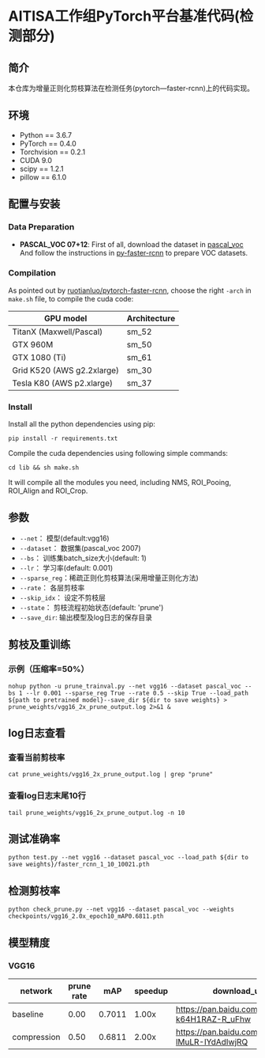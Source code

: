 # AITISA工作组PyTorch平台基准代码(检测部分)

## 简介
本仓库为增量正则化剪枝算法在检测任务(pytorch—faster-rcnn)上的代码实现。

## 环境
- Python == 3.6.7
- PyTorch == 0.4.0
- Torchvision == 0.2.1
- CUDA 9.0
- scipy == 1.2.1
- pillow == 6.1.0

## 配置与安装

### Data Preparation
* **PASCAL_VOC 07+12**: First of all, download the dataset in [pascal_voc](https://pjreddie.com/projects/pascal-voc-dataset-mirror/)
And follow the instructions in [py-faster-rcnn](https://github.com/rbgirshick/py-faster-rcnn#beyond-the-demo-installation-for-training-and-testing-models) to prepare VOC datasets.

### Compilation

As pointed out by [ruotianluo/pytorch-faster-rcnn](https://github.com/ruotianluo/pytorch-faster-rcnn), choose the right `-arch` in `make.sh` file, to compile the cuda code:

  | GPU model  | Architecture |
  | ------------- | ------------- |
  | TitanX (Maxwell/Pascal) | sm_52 |
  | GTX 960M | sm_50 |
  | GTX 1080 (Ti) | sm_61 |
  | Grid K520 (AWS g2.2xlarge) | sm_30 |
  | Tesla K80 (AWS p2.xlarge) | sm_37 |
 
### Install
Install all the python dependencies using pip:
```
pip install -r requirements.txt
```
Compile the cuda dependencies using following simple commands:
```
cd lib && sh make.sh
```
It will compile all the modules you need, including NMS, ROI_Pooing, ROI_Align and ROI_Crop.

## 参数
- `--net`：       模型(default:vgg16)
- `--dataset`：   数据集(pascal_voc 2007)
- `--bs`：        训练集batch_size大小(default: 1)
- `--lr`：        学习率(default: 0.001)
- `--sparse_reg`：稀疏正则化剪枝算法(采用增量正则化方法)
- `--rate`：      各层剪枝率
- `--skip_idx`：  设定不剪枝层
- `--state`：     剪枝流程初始状态(default: 'prune')
- `--save_dir`:   输出模型及log日志的保存目录

## 剪枝及重训练

### 示例（压缩率=50%）
```
nohup python -u prune_trainval.py --net vgg16 --dataset pascal_voc --bs 1 --lr 0.001 --sparse_reg True --rate 0.5 --skip True --load_path ${path to pretrained model}--save_dir ${dir to save weights} > prune_weights/vgg16_2x_prune_output.log 2>&1 &

```

## log日志查看

### 查看当前剪枝率
```
cat prune_weights/vgg16_2x_prune_output.log | grep "prune"
```
### 查看log日志末尾10行
```
tail prune_weights/vgg16_2x_prune_output.log -n 10
```

## 测试准确率
```
python test.py --net vgg16 --dataset pascal_voc --load_path ${dir to save weights}/faster_rcnn_1_10_10021.pth
```

## 检测剪枝率
```
python check_prune.py --net vgg16 --dataset pascal_voc --weights checkpoints/vgg16_2.0x_epoch10_mAP0.6811.pth 
```

## 模型精度

### VGG16
network | prune rate |  mAP  | speedup | download_url | Extraction code
--------|------------|-------|---------|--------------|------------------
baseline | 0.00 | 0.7011 | 1.00x | https://pan.baidu.com/s/1fRJhtt-k64H1RAZ-R_uFhw | mza2
compression| 0.50 | 0.6811 | 2.00x | https://pan.baidu.com/s/1en3Wl-lMuLR-IYdAdIwjRQ | u5fy
